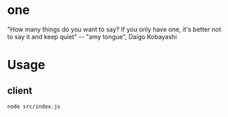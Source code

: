 # one

"How many things do you want to say? If you only have one, it's better not to say it and keep quiet"
\-- "amy tongue", Daigo Kobayashi

# Usage

## client

```bash
node src/index.js
```
